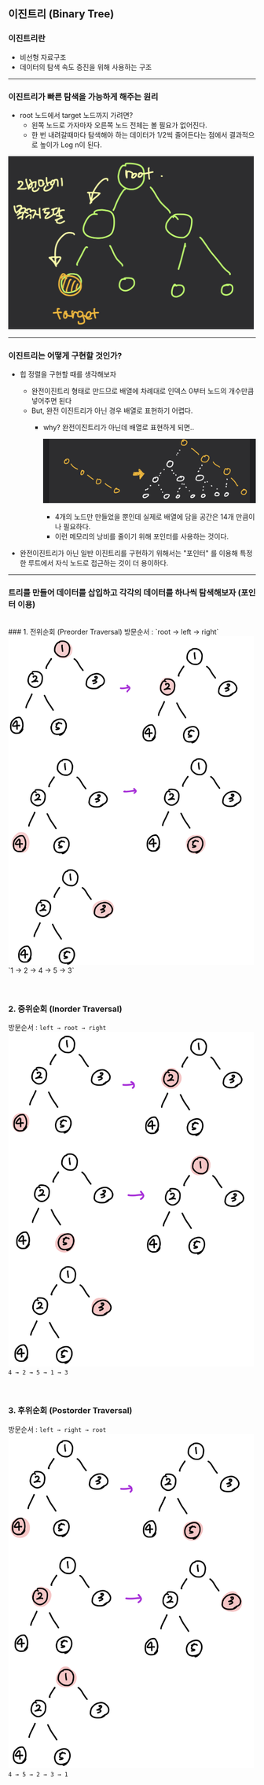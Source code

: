 
## 이진트리 (Binary Tree)
### 이진트리란
- 비선형 자료구조
- 데이터의 탐색 속도 증진을 위해 사용하는 구조
---
### 이진트리가 빠른 탐색을 가능하게 해주는 원리
- root 노드에서 target 노드까지 가려면?
  - 왼쪽 노드로 가자마자 오른쪽 노드 전체는 볼 필요가 없어진다.
  - 한 번 내려갈때마다 탐색해야 하는 데이터가 1/2씩 줄어든다는 점에서 결과적으로 높이가 Log n이 된다.
  
<img src="../img/binaryTree.jpeg" width="500">

---
### 이진트리는 어떻게 구현할 것인가?
- 힙 정렬을 구현할 때를 생각해보자
  - 완전이진트리 형태로 만드므로 배열에 차례대로 인덱스 0부터 노드의 개수만큼 넣어주면 된다
  - But, 완전 이진트리가 아닌 경우 배열로 표현하기 어렵다. 
    - why? 완전이진트리가 아닌데 배열로 표현하게 되면..
      
      ![binaryTree2](../img/binaryTree2.jpeg)
      - 4개의 노드만 만들었을 뿐인데 실제로 배열에 담을 공간은 14개 만큼이나 필요하다. 
      - 이런 메모리의 낭비를 줄이기 위해 포인터를 사용하는 것이다.
  

- 완전이진트리가 아닌 일반 이진트리를 구현하기 위해서는 "포인터" 를 이용해 특정한 루트에서 자식 노드로 접근하는 것이 더 용이하다.
---

### 트리를 만들어 데이터를 삽입하고 각각의 데이터를 하나씩 탐색해보자 (포인터 이용)
<br/>
### 1. 전위순회 (Preorder Traversal)
방문순서 : `root → left → right`<br/>
<img src="../img/preorder.jpeg" width="500"><br/>
`1 → 2 → 4 → 5 → 3`
<br/><br/><br/>

### 2. 중위순회 (Inorder Traversal)
방문순서 : `left → root → right`<br/>
<img src="../img/inorder.jpeg" width="500"><br/>
`4 → 2 → 5 → 1 → 3`
<br/><br/><br/>

### 3. 후위순회 (Postorder Traversal)
방문순서 : `left → right → root`<br/>
<img src="../img/postorder.jpeg" width="500"><br/>
`4 → 5 → 2 → 3 → 1`
<br/><br/><br/>
